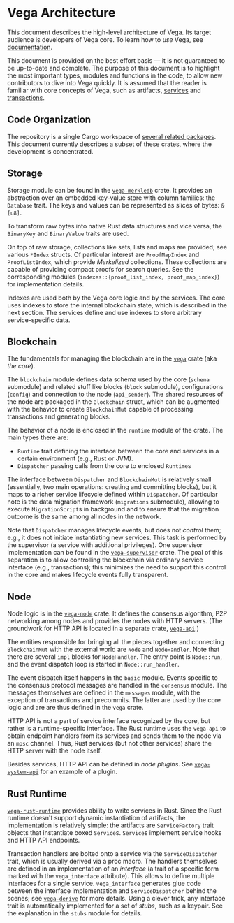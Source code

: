# Vega Architecture

This document describes the high-level architecture of Vega. Its target
audience is developers of Vega core. To learn how to *use* Vega, see
[documentation].

[documentation]: https://vega.com/doc/

This document is provided on the best effort basis — it is not guaranteed to be
up-to-date and complete. The purpose of this document is to highlight the most
important types, modules and functions in the code, to allow new contributors to
dive into Vega quickly. It is assumed that the reader is familiar with core
concepts of Vega, such as artifacts, [services] and [transactions].

[services]: https://vega.com/doc/version/latest/architecture/services/
[transactions]: https://vega.com/doc/version/latest/architecture/transactions/

## Code Organization

The repository is a single Cargo workspace of
[several related packages](README.md#contents).
This document currently describes a subset of these crates, where the development
is concentrated.

## Storage

Storage module can be found in the [`vega-merkledb`] crate.
It provides an abstraction over an embedded key-value store with column families:
the `Database` trait. The keys and values can be represented as slices of bytes:
`&[u8]`.

To transform raw bytes into native Rust data structures and vice versa, the
`BinaryKey` and `BinaryValue` traits are used.

On top of raw storage, collections like sets, lists and maps are provided; see
various `*Index` structs. Of particular interest are `ProofMapIndex` and `ProofListIndex`,
which provide *Merkelized* collections. These collections are capable
of providing compact proofs for search queries. See the corresponding modules
(`indexes::{proof_list_index, proof_map_index}`) for implementation details.

Indexes are used both by the Vega core logic and by the services. The core
uses indexes to store the internal blockchain state, which is described in the
next section. The services define and use indexes to store arbitrary
service-specific data.

[`vega-merkledb`]: components/merkledb

## Blockchain

The fundamentals for managing the blockchain are in the [`vega`] crate
(aka *the core*).

The `blockchain` module defines data schema used by the core (`schema` submodule)
and related stuff like blocks (`block` submodule), configurations (`config`) and
connection to the node (`api_sender`). The shared resources of the node are packaged
in the `Blockchain` struct, which can be augmented with the behavior
to create `BlockchainMut` capable of processing transactions and generating blocks.

The behavior of a node is enclosed in the `runtime` module of the crate. The main
types there are:

- `Runtime` trait defining the interface between the core and services in a certain
  environment (e.g., Rust or JVM).
- `Dispatcher` passing calls from the core to enclosed `Runtime`s

The interface between `Dispatcher` and `BlockchainMut` is relatively small (essentially,
two main operations: creating and committing blocks), but it maps to a richer
service lifecycle defined within `Dispatcher`. Of particular note is the data
migration framework (`migrations` submodule), allowing to execute `MigrationScript`s
in background and to ensure that the migration outcome is the same among all nodes
in the network.

Note that `Dispatcher` manages lifecycle events, but does not *control* them; e.g.,
it does not initiate instantiating new services. This task is performed by
the supervisor (a service with additional privileges). One supervisor implementation
can be found in the [`vega-supervisor`] crate. The goal of this separation
is to allow controlling the blockchain via ordinary service interface (e.g., transactions);
this minimizes the need to support this control in the core and makes lifecycle
events fully transparent.

[`vega`]: vega
[`vega-supervisor`]: services/supervisor

## Node

Node logic is in the [`vega-node`] crate. It defines the consensus algorithm,
P2P networking among nodes and provides the nodes with HTTP servers.
(The groundwork for HTTP API is located in a separate crate, [`vega-api`].)

The entities responsible for bringing all the pieces together and connecting
`BlockchainMut` with the external world are `Node` and `NodeHandler`. Note
that there are several `impl` blocks for `NodeHandler`.
The entry point is `Node::run`, and the event dispatch loop is started in
`Node::run_handler`.

The event dispatch itself happens in the `basic` module.
Events specific to the consensus protocol messages are handled in the
`consensus` module. The messages themselves are defined in
the `messages` module, with the exception of transactions and precommits.
The latter are used by the core logic and are are thus defined
in the `vega` crate.

HTTP API is not a part of service interface recognized by the core,
but rather is a runtime-specific interface. The Rust runtime uses the `vega-api`
to obtain endpoint handlers from its services and sends them to the node via
an `mpsc` channel. Thus, Rust services (but not other services) share the HTTP
server with the node itself.

Besides services, HTTP API can be defined in *node plugins*. See [`vega-system-api`]
for an example of a plugin.

[`vega-node`]: vega-node
[`vega-api`]: components/api
[`vega-system-api`]: components/system-api

## Rust Runtime

[`vega-rust-runtime`] provides ability to write services in Rust.
Since the Rust runtime doesn't support dynamic instantiation of artifacts,
the implementation is relatively simple: the artifacts are `ServiceFactory`
trait objects that instantiate boxed `Service`s. `Service`s
implement service hooks and HTTP API endpoints.

Transaction handlers are bolted onto a service via the `ServiceDispatcher` trait,
which is usually derived via a proc macro. The handlers themselves are defined
in an implementation of an *interface* (a trait of a specific form marked
with the `vega_interface` attribute). This allows to define multiple
interfaces for a single service. `vega_interface` generates glue code between
the interface implementation and `ServiceDispatcher` behind the scenes;
see [`vega-derive`] for more details. Using a clever trick, any interface trait
is automatically implemented for a set of *stubs*, such as a keypair.
See the explanation in the `stubs` module for details.

[`vega-rust-runtime`]: runtimes/rust
[`vega-derive`]: components/derive
